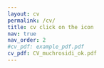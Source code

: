 ```yaml
---
layout: cv
permalink: /cv/
title: cv click on the icon
nav: true
nav_order: 2
#cv_pdf: example_pdf.pdf
cv_pdf: CV_muchrosidi_ok.pdf
---
```


<!-- This will open the pdf directly - Rosidi -->
<!--   
<embed src="{{ '/assets/pdf/CV_muchrosidi_ok.pdf' }}" width="100%" height="800px" type="application/pdf">
-->










